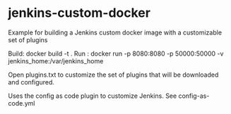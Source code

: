 # jenkins-custom-docker

Example for building a Jenkins custom docker image with a customizable set of plugins

Build:  docker build -t <tag-name> .
Run  : docker run -p 8080:8080 -p 50000:50000 -v jenkins_home:/var/jenkins_home <tag-name>
  
Open plugins.txt to customize the set of plugins that will be downloaded and configured.

Uses the config as code plugin to customize Jenkins.  See config-as-code.yml
